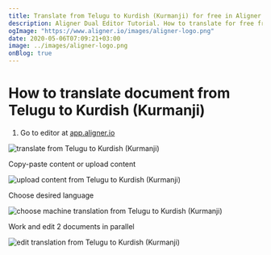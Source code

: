 ```yaml
---
title: Translate from Telugu to Kurdish (Kurmanji) for free in Aligner Editor
description: Aligner Dual Editor Tutorial. How to translate for free from Telugu to Kurdish (Kurmanji). Aligner is multilingual document management platform. 
ogImage: "https://www.aligner.io/images/aligner-logo.png"
date: 2020-05-06T07:09:21+03:00
image: ../images/aligner-logo.png
onBlog: true
---
```


# How to translate document from Telugu to Kurdish (Kurmanji)

1. Go to editor at [app.aligner.io](https://app.aligner.io "Aligner App web page")

![translate from Telugu to Kurdish (Kurmanji)](../aligner-blank-editor.png "translate from Telugu to Kurdish (Kurmanji)")

Copy-paste content or upload content

![upload content from Telugu to Kurdish (Kurmanji)](../aligner-uploaded-document.png "upload content from Telugu to Kurdish (Kurmanji)")

Choose desired language

![choose machine translation from Telugu to Kurdish (Kurmanji)](../aligner-language-dropdown.png "choose machine translation from Telugu to Kurdish (Kurmanji)")

Work and edit 2 documents in parallel

![edit translation from Telugu to Kurdish (Kurmanji)](../aligner-double-sitded-editor.png "edit translation from Telugu to Kurdish (Kurmanji)")

